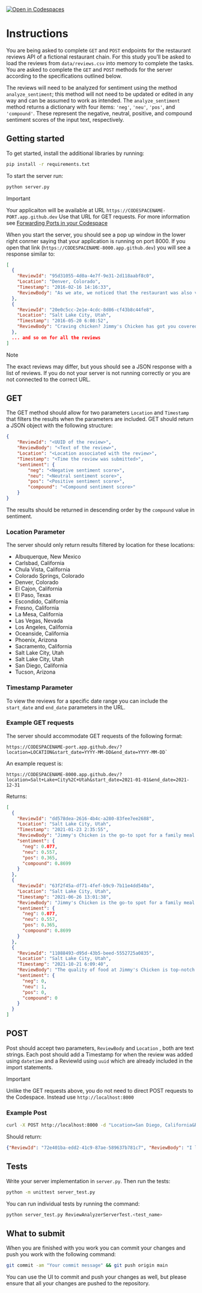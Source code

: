 [![Open in Codespaces](https://classroom.github.com/assets/launch-codespace-2972f46106e565e64193e422d61a12cf1da4916b45550586e14ef0a7c637dd04.svg)](https://classroom.github.com/open-in-codespaces?assignment_repo_id=15454518)
# Instructions
You are being asked to complete `GET` and `POST` endpoints for the restaurant reviews API of a fictional restaurant chain. For this study you’ll be asked to load the reviews from `data/reviews.csv` into memory to complete the tasks. You are asked to complete the `GET` and `POST` methods for the server according to the specifications outlined below.

The reviews will need to be analyzed for sentiment using the method `analyze_sentiment`; this method will not need to be updated or edited in any way and can be assumed to work as intended. The `analyze_sentiment` method returns a dictionary with four items: `'neg'`, `'neu'`, `'pos'`, and `'compound'`. These represent the negative, neutral, positive, and compound sentiment scores of the input text, respectively.

## Getting started
To get started, install the additional libraries by running:

```Bash
pip install -r requirements.txt
```

To start the server run:

```Bash
python server.py
```

> [!IMPORTANT]
> Your applicaiton will be available at URL `https://CODESPACENAME-PORT.app.github.dev` Use that URL for GET requests. For more information see [Forwarding Ports in your Codespace](https://docs.github.com/en/codespaces/developing-in-a-codespace/forwarding-ports-in-your-codespace#using-command-line-tools-and-rest-clients-to-access-ports-1)

When you start the server, you should see a pop up window in the lower right conrner saying that your application is running on port 8000. If you open that link (`https://CODESPACENAME-8000.app.github.dev`) you will see a response similar to:


```JSON
[
  {
    "ReviewId": "95d31055-4d0a-4e7f-9e31-2d118aabf8c0",
    "Location": "Denver, Colorado",
    "Timestamp": "2016-02-16 14:16:33",
    "ReviewBody": "As we ate, we noticed that the restaurant was also very family-friendly. There were high chairs and booster seats available, and the staff was happy to bring out crayons and coloring pages for the kids."
  },
  {
    "ReviewId": "20e0c5cc-2e1e-4cdc-8d86-cf43b8c44fe8",
    "Location": "Salt Lake City, Utah",
    "Timestamp": "2016-05-20 6:08:52",
    "ReviewBody": "Craving chicken? Jimmy's Chicken has got you covered. Affordable prices, tasty dishes, generous portions, friendly staff, cozy atmosphere."
  },
  ... and so on for all the reviews
]
```

> [!NOTE]  
> The exact reviews may differ, but yous should see a JSON response with a list of reviews. If you do not your server is not running correctly or you are not connected to the correct URL.

## GET 
The GET method should allow for two parameters `Location` and `Timestamp` that filters the results when the parameters are included. GET should return a JSON object with the following structure:
```JSON
{
    "ReviewId": "<UUID of the review>",
    "ReviewBody": "<Text of the review>",
    "Location": "<Location associated with the review>",
    "Timestamp": "<Time the review was submitted>",
    "sentiment": {
        "neg": "<Negative sentiment score>",
        "neu": "<Neutral sentiment score>",
        "pos": "<Positive sentiment score>",
        "compound": "<Compound sentiment score>"
    }
}
```
The results should be returned in descending order by the `compound` value in sentiment. 

### Location Parameter

The server should only return results filtered by location for these locations:

- Albuquerque, New Mexico
- Carlsbad, California
- Chula Vista, California
- Colorado Springs, Colorado
- Denver, Colorado
- El Cajon, California
- El Paso, Texas
- Escondido, California
- Fresno, California
- La Mesa, California
- Las Vegas, Nevada
- Los Angeles, California
- Oceanside, California
- Phoenix, Arizona
- Sacramento, California
- Salt Lake City, Utah
- Salt Lake City, Utah
- San Diego, California
- Tucson, Arizona

### Timestamp Parameter

To view the reviews for a specific date range you can include the `start_date` and `end_date` parameters in the URL.

### Example GET requests
The server should accommodate GET requests of the following format:

```URL
https://CODESPACENAME-port.app.github.dev/?location=LOCATION&start_date=YYYY-MM-DD&end_date=YYYY-MM-DD`
```
An example request is: 

```URL
https://CODESPACENAME-8000.app.github.dev/?location=Salt+Lake+City%2C+Utah&start_date=2021-01-01&end_date=2021-12-31
```
Returns:
```JSON
[
  {
    "ReviewId": "dd578dea-2616-4b4c-a280-83fee7ee2688",
    "Location": "Salt Lake City, Utah",
    "Timestamp": "2021-01-23 2:35:55",
    "ReviewBody": "Jimmy's Chicken is the go-to spot for a family meal that won't disappoint. Friendly staff, delicious chicken dishes, and affordable prices make it a great value.",
    "sentiment": {
      "neg": 0.077,
      "neu": 0.557,
      "pos": 0.365,
      "compound": 0.8699
    }
  },
  {
    "ReviewId": "63f2f45a-df71-4fef-b9c9-7b11e4dd540a",
    "Location": "Salt Lake City, Utah",
    "Timestamp": "2021-06-26 13:01:38",
    "ReviewBody": "Jimmy's Chicken is the go-to spot for a family meal that won't disappoint. Friendly staff, delicious chicken dishes, and affordable prices make it a great value.",
    "sentiment": {
      "neg": 0.077,
      "neu": 0.557,
      "pos": 0.365,
      "compound": 0.8699
    }
  },
  {
    "ReviewId": "11088493-d95d-43b5-beed-5552725a0835",
    "Location": "Salt Lake City, Utah",
    "Timestamp": "2021-10-21 6:09:40",
    "ReviewBody": "The quality of food at Jimmy's Chicken is top-notch!",
    "sentiment": {
      "neg": 0,
      "neu": 1,
      "pos": 0,
      "compound": 0
    }
  }
]
```

## POST 
Post should accept two parameters, `ReviewBody` and `Location` , both are text strings. Each post should add a Timestamp for when the review was added using `datetime` and a ReviewId using `uuid` which are already included in the import statements.

> [!IMPORTANT] 
> Unlike the GET requests above, you do not need to direct POST requests to the Codespace. Instead use `http://localhost:8000`


### Example Post

```Bash
curl -X POST http://localhost:8000 -d "Location=San Diego, California&ReviewBody=I love this place!"
```

Should return: 
```JSON
{"ReviewId": "72e401ba-edd2-41c9-87ae-589637b781c7", "ReviewBody": "I love this place!", "Location": "San Diego, California", "Timestamp": "2024-05-13 11:21:30"}
``` 

## Tests
Write your server implementation in `server.py`. Then run the tests:
```Bash
python -m unittest server_test.py
```
You can run individual tests by running the command: 
```Bash
python server_test.py ReviewAnalyzerServerTest.<test_name>
```

## What to submit 

When you are finished with you work you can commit your changes and push you work with the following command:
```Bash
git commit -am "Your commit message" && git push origin main
```

You can use the UI to commit and push your changes as well, but please ensure that all your changes are pushed to the repository. 
